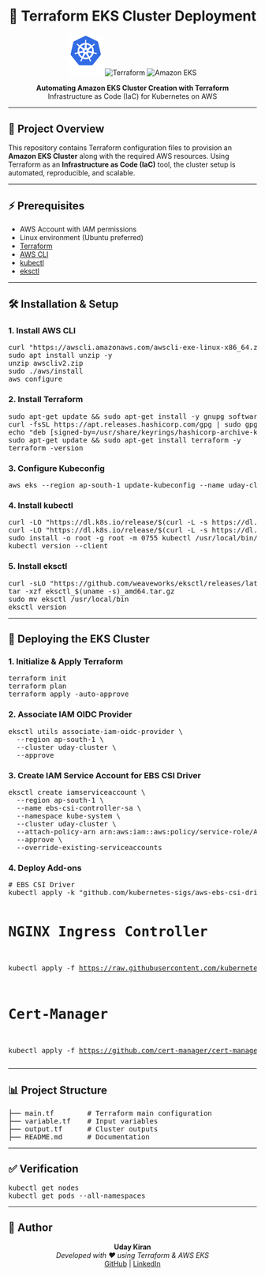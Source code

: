 <h1 align="center">🚀 Terraform EKS Cluster Deployment</h1>

<p align="center">
  <img src="https://raw.githubusercontent.com/cncf/artwork/master/projects/kubernetes/icon/color/kubernetes-icon-color.svg" alt="Kubernetes" width="70"/>
  <img src="https://www.svgrepo.com/show/448253/terraform.svg" alt="Terraform" width="70"/>
  <img src="https://www.svgrepo.com/show/376354/amazon-eks.svg" alt="Amazon EKS" width="70"/>
</p>

<p align="center">
  <b>Automating Amazon EKS Cluster Creation with Terraform</b><br>
  Infrastructure as Code (IaC) for Kubernetes on AWS
</p>

<hr>

<h2>📌 Project Overview</h2>
<p>
This repository contains Terraform configuration files to provision an <b>Amazon EKS Cluster</b> along with the required AWS resources.  
Using Terraform as an <b>Infrastructure as Code (IaC)</b> tool, the cluster setup is automated, reproducible, and scalable.  
</p>

<hr>

<h2>⚡ Prerequisites</h2>
<ul>
  <li>AWS Account with IAM permissions</li>
  <li>Linux environment (Ubuntu preferred)</li>
  <li><a href="https://developer.hashicorp.com/terraform/downloads">Terraform</a></li>
  <li><a href="https://docs.aws.amazon.com/cli/latest/userguide/getting-started-install.html">AWS CLI</a></li>
  <li><a href="https://kubernetes.io/docs/tasks/tools/">kubectl</a></li>
  <li><a href="https://eksctl.io/">eksctl</a></li>
</ul>

<hr>

<h2>🛠️ Installation & Setup</h2>

<h3>1. Install AWS CLI</h3>
<pre>
curl "https://awscli.amazonaws.com/awscli-exe-linux-x86_64.zip" -o "awscliv2.zip"
sudo apt install unzip -y
unzip awscliv2.zip
sudo ./aws/install
aws configure
</pre>

<h3>2. Install Terraform</h3>
<pre>
sudo apt-get update && sudo apt-get install -y gnupg software-properties-common curl
curl -fsSL https://apt.releases.hashicorp.com/gpg | sudo gpg --dearmor -o /usr/share/keyrings/hashicorp-archive-keyring.gpg
echo "deb [signed-by=/usr/share/keyrings/hashicorp-archive-keyring.gpg] https://apt.releases.hashicorp.com $(lsb_release -cs) main" | sudo tee /etc/apt/sources.list.d/hashicorp.list
sudo apt-get update && sudo apt-get install terraform -y
terraform -version
</pre>

<h3>3. Configure Kubeconfig</h3>
<pre>
aws eks --region ap-south-1 update-kubeconfig --name uday-cluster
</pre>

<h3>4. Install kubectl</h3>
<pre>
curl -LO "https://dl.k8s.io/release/$(curl -L -s https://dl.k8s.io/release/stable.txt)/bin/linux/amd64/kubectl"
curl -LO "https://dl.k8s.io/release/$(curl -L -s https://dl.k8s.io/release/stable.txt)/bin/linux/amd64/kubectl.sha256"
sudo install -o root -g root -m 0755 kubectl /usr/local/bin/kubectl
kubectl version --client
</pre>

<h3>5. Install eksctl</h3>
<pre>
curl -sLO "https://github.com/weaveworks/eksctl/releases/latest/download/eksctl_$(uname -s)_amd64.tar.gz"
tar -xzf eksctl_$(uname -s)_amd64.tar.gz
sudo mv eksctl /usr/local/bin
eksctl version
</pre>

<hr>

<h2>🚀 Deploying the EKS Cluster</h2>

<h3>1. Initialize & Apply Terraform</h3>
<pre>
terraform init
terraform plan
terraform apply -auto-approve
</pre>

<h3>2. Associate IAM OIDC Provider</h3>
<pre>
eksctl utils associate-iam-oidc-provider \
  --region ap-south-1 \
  --cluster uday-cluster \
  --approve
</pre>

<h3>3. Create IAM Service Account for EBS CSI Driver</h3>
<pre>
eksctl create iamserviceaccount \
  --region ap-south-1 \
  --name ebs-csi-controller-sa \
  --namespace kube-system \
  --cluster uday-cluster \
  --attach-policy-arn arn:aws:iam::aws:policy/service-role/AmazonEBSCSIDriverPolicy \
  --approve \
  --override-existing-serviceaccounts
</pre>

<h3>4. Deploy Add-ons</h3>
<pre>
# EBS CSI Driver
kubectl apply -k "github.com/kubernetes-sigs/aws-ebs-csi-driver/deploy/kubernetes/overlays/stable/ecr/?ref=release-1.11"

# NGINX Ingress Controller
kubectl apply -f https://raw.githubusercontent.com/kubernetes/ingress-nginx/main/deploy/static/provider/cloud/deploy.yaml

# Cert-Manager
kubectl apply -f https://github.com/cert-manager/cert-manager/releases/download/v1.12.0/cert-manager.yaml
</pre>

<hr>

<h2>📊 Project Structure</h2>
<pre>
├── main.tf        # Terraform main configuration
├── variable.tf    # Input variables
├── output.tf      # Cluster outputs
├── README.md      # Documentation
</pre>

<hr>

<h2>✅ Verification</h2>
<pre>
kubectl get nodes
kubectl get pods --all-namespaces
</pre>

<hr>

<h2>📌 Author</h2>
<p align="center">
  <b>Uday Kiran</b> <br>
  <em>Developed with ❤️ using Terraform & AWS EKS</em> <br>
  <a href="https://github.com/p-udaykiran">GitHub</a> | 
  <a href="https://www.linkedin.com/in/udaykiran-pagidimari-30275725a/">LinkedIn</a>
</p>
